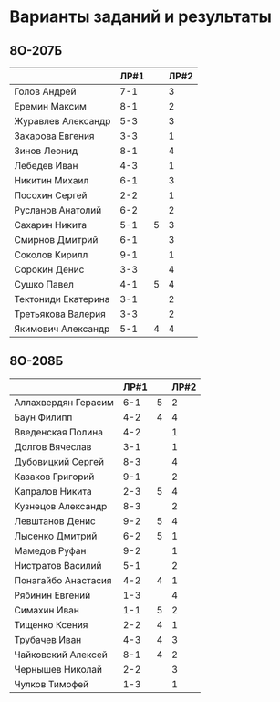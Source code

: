 # Варианты заданий и результаты

## 8О-207Б
|                     | ЛР#1 |   | ЛР#2 |
|---------------------|------|---|------|
| Голов Андрей        | 7-1  |   |  3   |
| Еремин Максим       | 8-1  |   |  2   |
| Журавлев Александр  | 5-3  |   |  3   |
| Захарова Евгения    | 3-3  |   |  1   |
| Зинов  Леонид       | 8-1  |   |  4   |
| Лебедев Иван        | 4-3  |   |  1   |
| Никитин Михаил      | 6-1  |   |  3   |
| Посохин Сергей      | 2-2  |   |  1   |
| Русланов Анатолий   | 6-2  |   |  2   |
| Сахарин Никита      | 5-1  | 5 |  3   |
| Смирнов Дмитрий     | 6-1  |   |  3   |
| Соколов Кирилл      | 9-1  |   |  1   |
| Сорокин Денис       | 3-3  |   |  4   |
| Сушко Павел         | 4-1  | 5 |  4   |
| Тектониди Екатерина | 3-1  |   |  2   |
| Третьякова Валерия  | 3-3  |   |  2   |
| Якимович Александр  | 5-1  | 4 |  4   |

## 8О-208Б
|                     | ЛР#1 |   | ЛР#2 |
|---------------------|------|---|------|
| Аллахвердян Герасим | 6-1  | 5 |  2   |
| Баун Филипп         | 4-2  | 4 |  4   |
| Введенская Полина   | 4-2  |   |  1   |
| Долгов Вячеслав     | 3-1  |   |  1   |
| Дубовицкий Сергей   | 8-3  |   |  4   |
| Казаков Григорий    | 9-1  |   |  2   |
| Капралов Никита     | 2-3  | 5 |  4   |
| Кузнецов Александр  | 8-3  |   |  2   |
| Левштанов Денис     | 9-2  | 5 |  4   |
| Лысенко Дмитрий     | 6-2  | 5 |  1   |
| Мамедов Руфан       | 9-2  |   |  1   |
| Нистратов Василий   | 5-1  |   |  2   |
| Понагайбо Анастасия | 4-2  | 4 |  1   |
| Рябинин Евгений     | 1-3  |   |  4   |
| Симахин Иван        | 1-1  | 5 |  2   |
| Тищенко Ксения      | 2-2  | 4 |  1   |
| Трубачев Иван       | 4-3  | 4 |  3   |
| Чайковский Алексей  | 8-1  | 4 |  2   |
| Чернышев Николай    | 2-2  |   |  3   |
| Чулков Тимофей      | 1-3  |   |  1   |
